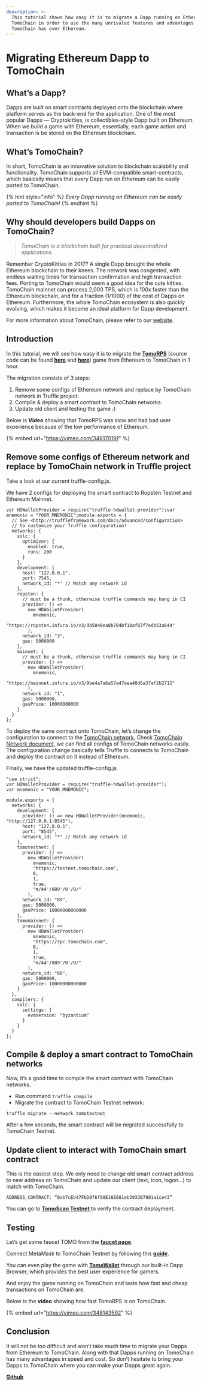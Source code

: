 ```yaml
---
description: >-
  This tutorial shows how easy it is to migrate a Dapp running on Ethereum to
  TomoChain in order to use the many unrivaled features and advantages that
  TomoChain has over Ethereum.
---
```


# Migrating Ethereum Dapp to TomoChain

## What’s a Dapp? <a href="#b85e" id="b85e"></a>

Dapps are built on smart contracts deployed onto the blockchain where platform serves as the back-end for the application. One of the most popular Dapps — Cryptokitties, is collectibles-style Dapp built on Ethereum. When we build a game with Ethereum, essentially, each game action and transaction is be stored on the Ethereum blockchain.

## What’s TomoChain? <a href="#d2b6" id="d2b6"></a>

In short, TomoChain is an innovative solution to blockchain scalability and functionality. TomoChain supports all EVM-compatible smart-contracts, which basically means that every Dapp run on Ethereum can be easily ported to TomoChain.

{% hint style="info" %}
_Every Dapp running on Ethereum can be easily ported to TomoChain!_
{% endhint %}

## Why should developers build Dapps on TomoChain? <a href="#0547" id="0547"></a>

> _TomoChain is a blockchain built for practical decentralized applications._

Remember CryptoKitties in 2017? A single Dapp brought the whole Ethereum blockchain to their knees. The network was congested, with endless waiting times for transaction confirmation and high transaction fees. Porting to TomoChain would seem a good idea for the cute kitties. TomoChain mainnet can process 2,000 TPS, which is 100x faster than the Ethereum blockchain, and for a fraction (1/1000) of the cost of Dapps on Ethereum. Furthermore, the whole TomoChain ecosystem is also quickly evolving, which makes it become an ideal platform for Dapp development.

For more information about TomoChain, please refer to our [website](http://tomochain.com/).

## Introduction <a href="#7e29" id="7e29"></a>

In this tutorial, we will see how easy it is to migrate the [**TomoRPS**](https://tomorps.online/) (source code can be found [**here**](https://github.com/frogdevvn/tomorps-smartcontract) and [**here**](https://github.com/frogdevvn/tomorps-backend)) game from Ethereum to TomoChain in 1 hour.

The migration consists of 3 steps:

1. Remove some configs of Ethereum network and replace by TomoChain network in Truffle project.
2. Compile & deploy a smart contract to TomoChain networks.
3. Update old client and testing the game :)

Below is **Video** showing that TomoRPS was slow and had bad user experience because of the low performance of Ethereum.

{% embed url="https://vimeo.com/348170191" %}

## Remove some configs of Ethereum network and replace by TomoChain network in Truffle project <a href="#d654" id="d654"></a>

Take a look at our current truffle-config.js.

We have 2 configs for deploying the smart contract to Ropsten Testnet and Ethereum Mainnet.

```
var HDWalletProvider = require("truffle-hdwallet-provider");var mnemonic = "YOUR_MNEMONIC";module.exports = {
  // See <http://truffleframework.com/docs/advanced/configuration>
  // to customize your Truffle configuration!
  networks: {
    solc: {
      optimizer: {
        enabled: true,
        runs: 200
      }
    },
    development: {
      host: "127.0.0.1",
      port: 7545,
      network_id: "*" // Match any network id
    },
    ropsten: {
      // must be a thunk, otherwise truffle commands may hang in CI
      provider: () =>
        new HDWalletProvider(
          mnemonic,
          "https://ropsten.infura.io/v3/9b5040ea0b704bf18af87f7edb53a644"
        ),
      network_id: "3",
      gas: 5000000
    },
    mainnet: {
      // must be a thunk, otherwise truffle commands may hang in CI
      provider: () =>
        new HDWalletProvider(
          mnemonic,
          "https://mainnet.infura.io/v3/9be4a7a6a57a47eea40d6a37af2b2712"
        ),
      network_id: "1",
      gas: 5000000,
      gasPrice: 10000000000
    }
  }
};
```

To deploy the same contract onto TomoChain, let’s change the configuration to connect to the [TomoChain network.](../working-with-tomochain/) Check [TomoChain Network document,](../working-with-tomochain/) we can find all configs of TomoChain networks easily. The configuration change basically tells Truffle to connects to TomoChain and deploy the contract on it instead of Ethereum.

Finally, we have the updated truffle-config.js.

```
"use strict";
var HDWalletProvider = require("truffle-hdwallet-provider");
var mnemonic = "YOUR_MNEMONIC";
  
module.exports = {
  networks: {
    development: {
      provider: () => new HDWalletProvider(mnemonic, "http://127.0.0.1:8545"),
      host: "127.0.0.1",
      port: "8545",
      network_id: "*" // Match any network id
    },
    tomotestnet: {
      provider: () =>
        new HDWalletProvider(
          mnemonic,
          "https://testnet.tomochain.com",
          0,
          1,
          true,
          "m/44'/889'/0'/0/"
        ),
      network_id: "89",
      gas: 5000000,
      gasPrice: 10000000000000
    },
    tomomainnet: {
      provider: () =>
        new HDWalletProvider(
          mnemonic,
          "https://rpc.tomochain.com",
          0,
          1,
          true,
          "m/44'/889'/0'/0/"
        ),
      network_id: "88",
      gas: 5000000,
      gasPrice: 10000000000000
    }
  },
  compilers: {
    solc: {
      settings: {
        evmVersion: "byzantium"
      }
    }
  }
};
```

## Compile & deploy a smart contract to TomoChain networks <a href="#6ac5" id="6ac5"></a>

Now, it’s a good time to compile the smart contract with TomoChain networks.

* Run command `truffle compile`
* Migrate the contract to TomoChain Testnet network:

`truffle migrate --network tomotestnet`

After a few seconds, the smart contract will be migrated successfully to TomoChain Testnet.

## Update client to interact with TomoChain smart contract <a href="#ab97" id="ab97"></a>

This is the easiest step. We only need to change old smart contract address to new address on TomoChain and update our client (text, icon, logon…) to match with TomoChain.

`ADDRESS_CONTRACT: “0xb7cEb47FbD0f6f98E16E681eb3933B7801a1ce43”`

You can go to [**TomoScan Testnet** ](https://testnet.tomoscan.io/)to verify the contract deployment.

## Testing <a href="#b3ec" id="b3ec"></a>

Let’s get some faucet TOMO from the [**faucet page**](https://faucet.testnet.tomochain.com/).

Connect MetaMask to TomoChain Testnet by following this [**guide**](https://github.com/tomochain/docs/blob/game\_tutorials/get-started/wallet).

You can even play the game with [**TomoWallet**](../../general/how-to-connect-to-tomochain-network/tomowallet.md) through our built-in Dapp Browser, which provides the best user experience for gamers.

And enjoy the game running on TomoChain and taste how fast and cheap transactions on TomoChain are.

Below is the **video** showing how fast TomoRPS is on TomoChain.

{% embed url="https://vimeo.com/348143592" %}

## Conclusion <a href="#2a44" id="2a44"></a>

It will not be too difficult and won’t take much time to migrate your Dapps from Ethereum to TomoChain. Along with that Dapps running on TomoChain has many advantages in speed and cost. So don’t hesitate to bring your Dapps to TomoChain where you can make your Dapps great again.

[**Github**](https://github.com/tomochain/docs/blob/game\_tutorials/docs/developers/migrate\_from\_ethereum.md)&#x20;
